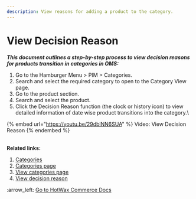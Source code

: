 ```yaml
---
description: View reasons for adding a product to the category.
---
```


# View Decision Reason

_**This document outlines a step-by-step process to view decision reasons for products transition in  categories in OMS:**_

1. Go to  the Hamburger Menu > PIM > Categories.
2. Search and select the required category to open  to the Category View page.
3. Go to the product section.
4. Search and select the product.
5. Click the Decision Reason function (the clock or history icon) to view detailed information of date wise product transitions into the category.\


{% embed url="https://youtu.be/29dblNN6SUA" %}
Video: View Decision Reason
{% endembed %}

\
**Related links:**

1. [Categories](http://127.0.0.1:5000/s/oLmQzGATywYkwiU9sCat/product-information-management-pim/category-management)
2. [Categories page](http://127.0.0.1:5000/s/oLmQzGATywYkwiU9sCat/product-information-management-pim/category-management/categories-page)
3. [View categories page](http://127.0.0.1:5000/s/oLmQzGATywYkwiU9sCat/product-information-management-pim/category-management/category-view-page)
4. [View decision reason](http://127.0.0.1:5000/s/oLmQzGATywYkwiU9sCat/product-information-management-pim/category-management/category-view-page/view-decision-reason)

:arrow\_left: [Go to HotWax Commerce Docs](http://127.0.0.1:5000/o/l53nGvPQLhOHrKCP9HTG/s/TefRnbhmBjhScpq172vl/)
